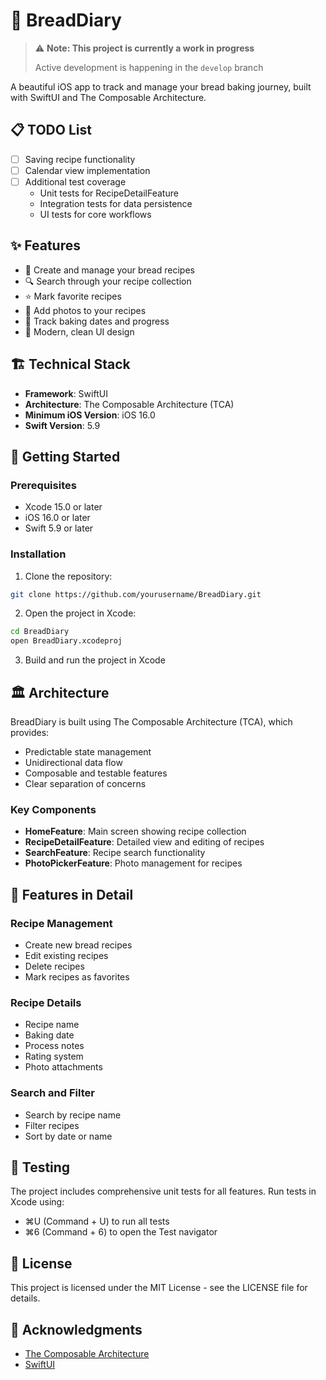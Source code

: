 # 🍞 BreadDiary

> ⚠️ **Note: This project is currently a work in progress**
> 
> Active development is happening in the `develop` branch

A beautiful iOS app to track and manage your bread baking journey, built with SwiftUI and The Composable Architecture.

## 📋 TODO List

- [ ] Saving recipe functionality
- [ ] Calendar view implementation
- [ ] Additional test coverage
  - Unit tests for RecipeDetailFeature
  - Integration tests for data persistence
  - UI tests for core workflows

## ✨ Features

- 📝 Create and manage your bread recipes
- 🔍 Search through your recipe collection
- ⭐️ Mark favorite recipes
- 📸 Add photos to your recipes
- 📅 Track baking dates and progress
- 🎨 Modern, clean UI design

## 🏗 Technical Stack

- **Framework**: SwiftUI
- **Architecture**: The Composable Architecture (TCA)
- **Minimum iOS Version**: iOS 16.0
- **Swift Version**: 5.9

## 🚀 Getting Started

### Prerequisites

- Xcode 15.0 or later
- iOS 16.0 or later
- Swift 5.9 or later

### Installation

1. Clone the repository:
```bash
git clone https://github.com/yourusername/BreadDiary.git
```

2. Open the project in Xcode:
```bash
cd BreadDiary
open BreadDiary.xcodeproj
```

3. Build and run the project in Xcode

## 🏛 Architecture

BreadDiary is built using The Composable Architecture (TCA), which provides:

- Predictable state management
- Unidirectional data flow
- Composable and testable features
- Clear separation of concerns

### Key Components

- **HomeFeature**: Main screen showing recipe collection
- **RecipeDetailFeature**: Detailed view and editing of recipes
- **SearchFeature**: Recipe search functionality
- **PhotoPickerFeature**: Photo management for recipes

## 📱 Features in Detail

### Recipe Management
- Create new bread recipes
- Edit existing recipes
- Delete recipes
- Mark recipes as favorites

### Recipe Details
- Recipe name
- Baking date
- Process notes
- Rating system
- Photo attachments

### Search and Filter
- Search by recipe name
- Filter recipes
- Sort by date or name

## 🧪 Testing

The project includes comprehensive unit tests for all features. Run tests in Xcode using:
- ⌘U (Command + U) to run all tests
- ⌘6 (Command + 6) to open the Test navigator

## 📄 License

This project is licensed under the MIT License - see the LICENSE file for details.

## 🙏 Acknowledgments

- [The Composable Architecture](https://github.com/pointfreeco/swift-composable-architecture)
- [SwiftUI](https://developer.apple.com/xcode/swiftui/)
